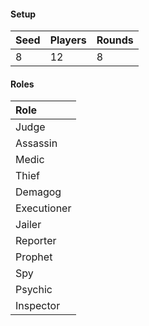 #### Setup
| Seed | Players | Rounds  |
| :----| :-------| :------ |
| 8    | 12      | 8       |

#### Roles
| Role         |
| :----------- |
| Judge        |
| Assassin     |
| Medic        |
| Thief        |
| Demagog      |
| Executioner  |
| Jailer       |
| Reporter     |
| Prophet      |
| Spy          |
| Psychic      |
| Inspector    |